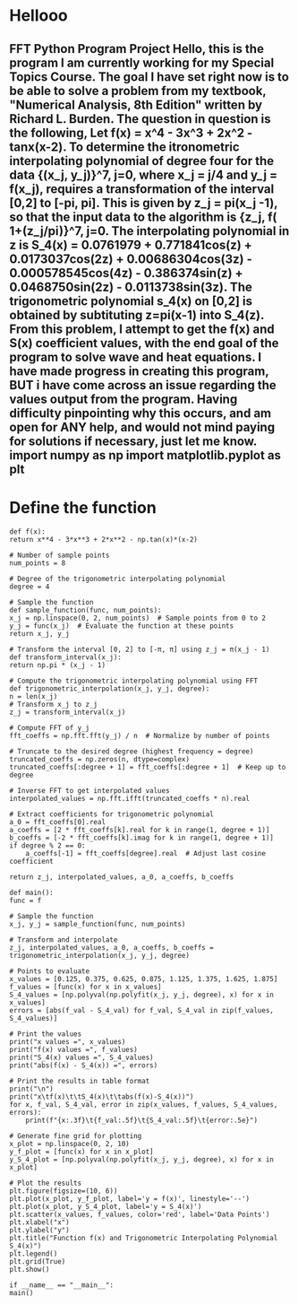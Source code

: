# Hellooo
FFT Python Program Project
Hello, this is the program I am currently working for my Special Topics Course. The goal I have set right now is to be able to solve a problem from my textbook, "Numerical Analysis, 8th Edition" written by Richard L. Burden.
The question in question is the following,
Let f(x) = x^4 - 3x^3 + 2x^2 - tanx(x-2). To determine the itronometric interpolating polynomial of degree four for the data {(x_j, y_j)}^7, j=0, where x_j = j/4 and y_j = f(x_j), requires a transformation of the interval [0,2] to [-pi, pi]. This is given by z_j = pi(x_j -1), so that the input data to the algorithm is {z_j, f( 1+(z_j/pi)}^7, j=0. The interpolating polynomial in z is S_4(x) = 0.0761979 + 0.771841cos(z) + 0.0173037cos(2z) + 0.00686304cos(3z) - 0.000578545cos(4z) - 0.386374sin(z) + 0.0468750sin(2z) - 0.0113738sin(3z). The trigonometric polynomial s_4(x) on [0,2] is obtained by subtituting z=pi(x-1) into S_4(z).
From this problem, I attempt to get the f(x) and S(x) coefficient values, with the end goal of the program to solve wave and heat equations.
I have made progress in creating this program, BUT i have come across an issue regarding the values output from the program. Having difficulty pinpointing why this occurs, and am open for ANY help, and would not mind paying for solutions if necessary, just let me know.
import numpy as np
import matplotlib.pyplot as plt
-----------------------------------------------------------------------------------------------------------------------------------------------------------------------------------
# Define the function
    def f(x):
    return x**4 - 3*x**3 + 2*x**2 - np.tan(x)*(x-2)
    
    # Number of sample points
    num_points = 8
    
    # Degree of the trigonometric interpolating polynomial
    degree = 4
    
    # Sample the function
    def sample_function(func, num_points):
    x_j = np.linspace(0, 2, num_points)  # Sample points from 0 to 2
    y_j = func(x_j)  # Evaluate the function at these points
    return x_j, y_j
    
    # Transform the interval [0, 2] to [-π, π] using z_j = π(x_j - 1)
    def transform_interval(x_j):
    return np.pi * (x_j - 1)
    
    # Compute the trigonometric interpolating polynomial using FFT
    def trigonometric_interpolation(x_j, y_j, degree):
    n = len(x_j)
    # Transform x_j to z_j
    z_j = transform_interval(x_j)
    
    # Compute FFT of y_j
    fft_coeffs = np.fft.fft(y_j) / n  # Normalize by number of points
    
    # Truncate to the desired degree (highest frequency = degree)
    truncated_coeffs = np.zeros(n, dtype=complex)
    truncated_coeffs[:degree + 1] = fft_coeffs[:degree + 1]  # Keep up to degree
    
    # Inverse FFT to get interpolated values
    interpolated_values = np.fft.ifft(truncated_coeffs * n).real
    
    # Extract coefficients for trigonometric polynomial
    a_0 = fft_coeffs[0].real
    a_coeffs = [2 * fft_coeffs[k].real for k in range(1, degree + 1)]
    b_coeffs = [-2 * fft_coeffs[k].imag for k in range(1, degree + 1)]
    if degree % 2 == 0:
        a_coeffs[-1] = fft_coeffs[degree].real  # Adjust last cosine coefficient
    
    return z_j, interpolated_values, a_0, a_coeffs, b_coeffs
    
    def main():
    func = f
    
    # Sample the function
    x_j, y_j = sample_function(func, num_points)
    
    # Transform and interpolate
    z_j, interpolated_values, a_0, a_coeffs, b_coeffs = trigonometric_interpolation(x_j, y_j, degree)
    
    # Points to evaluate
    x_values = [0.125, 0.375, 0.625, 0.875, 1.125, 1.375, 1.625, 1.875]
    f_values = [func(x) for x in x_values]
    S_4_values = [np.polyval(np.polyfit(x_j, y_j, degree), x) for x in x_values]
    errors = [abs(f_val - S_4_val) for f_val, S_4_val in zip(f_values, S_4_values)]
    
    # Print the values
    print("x values =", x_values)
    print("f(x) values =", f_values)
    print("S_4(x) values =", S_4_values)
    print("abs(f(x) - S_4(x)) =", errors)
    
    # Print the results in table format
    print("\n")
    print("x\tf(x)\t\tS_4(x)\t\tabs(f(x)-S_4(x))")
    for x, f_val, S_4_val, error in zip(x_values, f_values, S_4_values, errors):
        print(f"{x:.3f}\t{f_val:.5f}\t{S_4_val:.5f}\t{error:.5e}")
    
    # Generate fine grid for plotting
    x_plot = np.linspace(0, 2, 10)
    y_f_plot = [func(x) for x in x_plot]
    y_S_4_plot = [np.polyval(np.polyfit(x_j, y_j, degree), x) for x in x_plot]
    
    # Plot the results
    plt.figure(figsize=(10, 6))
    plt.plot(x_plot, y_f_plot, label='y = f(x)', linestyle='--')
    plt.plot(x_plot, y_S_4_plot, label='y = S_4(x)')
    plt.scatter(x_values, f_values, color='red', label='Data Points')
    plt.xlabel("x")
    plt.ylabel("y")
    plt.title("Function f(x) and Trigonometric Interpolating Polynomial S_4(x)")
    plt.legend()
    plt.grid(True)
    plt.show()
    
    if __name__ == "__main__":
    main()

